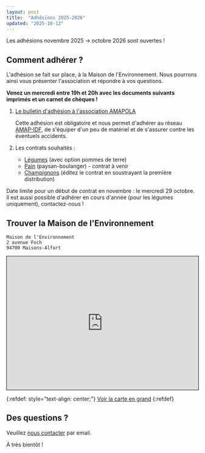 ```yaml
---
layout: post
title:  "Adhésions 2025-2026"
updated: "2025-10-12"
---
```


Les adhésions novembre 2025 → octobre 2026 sont ouvertes !

## Comment adhérer ?

L'adhésion se fait sur place, à la Maison de l'Environnement.
Nous pourrons ainsi vous présenter l'association et répondre à vos questions.

**Venez un mercredi entre 19h et 20h avec les documents suivants imprimés et un carnet de chèques !**

1. [Le bulletin d'adhésion à l'association AMAPOLA](https://amapola.s3.fr-par.scw.cloud/2025-2026/AMAPOLA%20-%20Bulletin%20d%E2%80%99adh%C3%A9sion%202025-26.pdf)

    Cette adhésion est obligatoire et nous permet d'adhérer au réseau [AMAP-IDF](https://amap-idf.org), de s'équiper d'un peu de matériel et de s'assurer contre les éventuels accidents.

2. Les contrats souhaités :

    - [Légumes](https://amapola.s3.fr-par.scw.cloud/2025-2026/AMAPOLA%20-%20Contrat%20Village%20Potager%202025-26.pdf) (avec option pommes de terre)
    - [Pain](https://amapola.s3.fr-par.scw.cloud/2025-2026/AMAPOLA%20-%20Contrat%20pain%202025-26.pdf) (paysan-boulanger) - contrat à venir
    - [Champignons]() (éditez le contrat en soustrayant la première distribution)

Date limite pour un début de contrat en novembre : le mercredi 29 octobre.
Il est aussi possible d'adhérer en cours d'année (pour les légumes uniquement), contactez-nous !

## Trouver la Maison de l'Environnement

```
Maison de l'Environnement
2 avenue Foch
94700 Maisons-Alfort
```

<iframe width="100%" height="350" src="https://www.openstreetmap.org/export/embed.html?bbox=2.4191164970397954%2C48.799768691075265%2C2.441926002502442%2C48.81765915316544&amp;layer=mapnik&amp;marker=48.81559274933979%2C2.432071566581726" style="border: 1px solid black"></iframe>

{:refdef: style="text-align: center;"}
[Voir la carte en grand](https://www.openstreetmap.org/way/1205832384)
{:refdef}

## Des questions ?

Veuillez [nous contacter](mailto:amapola94700@gmail.com) par email.

À très bientôt !
